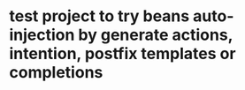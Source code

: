 # test project to try beans auto-injection by generate actions, intention, postfix templates or completions